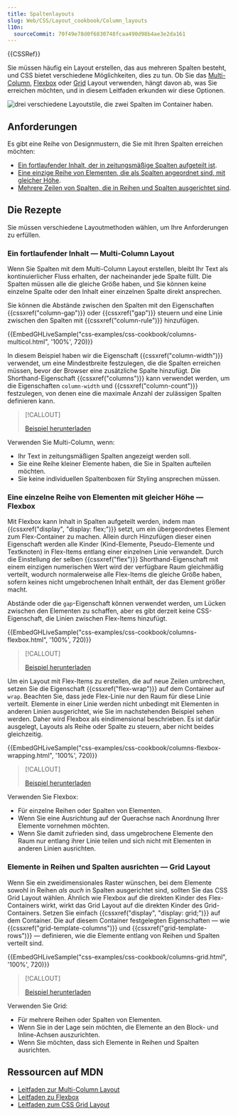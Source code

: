 ```yaml
---
title: Spaltenlayouts
slug: Web/CSS/Layout_cookbook/Column_layouts
l10n:
  sourceCommit: 70f49e78d0f6830748fcaa490d98b4ae3e2da161
---
```


{{CSSRef}}

Sie müssen häufig ein Layout erstellen, das aus mehreren Spalten besteht, und CSS bietet verschiedene Möglichkeiten, dies zu tun. Ob Sie das [Multi-Column](/de/docs/Web/CSS/CSS_multicol_layout), [Flexbox](/de/docs/Web/CSS/CSS_flexible_box_layout) oder [Grid](/de/docs/Web/CSS/CSS_grid_layout) Layout verwenden, hängt davon ab, was Sie erreichen möchten, und in diesem Leitfaden erkunden wir diese Optionen.

![drei verschiedene Layoutstile, die zwei Spalten im Container haben.](cookbook-multiple-columns.png)

## Anforderungen

Es gibt eine Reihe von Designmustern, die Sie mit Ihren Spalten erreichen möchten:

- [Ein fortlaufender Inhalt, der in zeitungsmäßige Spalten aufgeteilt ist](#ein_fortlaufender_inhalt_—_multi-column_layout).
- [Eine einzige Reihe von Elementen, die als Spalten angeordnet sind, mit gleicher Höhe](#eine_einzelne_reihe_von_elementen_mit_gleicher_höhe_—_flexbox).
- [Mehrere Zeilen von Spalten, die in Reihen und Spalten ausgerichtet sind](#elemente_in_reihen_und_spalten_ausrichten_—_grid_layout).

## Die Rezepte

Sie müssen verschiedene Layoutmethoden wählen, um Ihre Anforderungen zu erfüllen.

### Ein fortlaufender Inhalt — Multi-Column Layout

Wenn Sie Spalten mit dem Multi-Column Layout erstellen, bleibt Ihr Text als kontinuierlicher Fluss erhalten, der nacheinander jede Spalte füllt. Die Spalten müssen alle die gleiche Größe haben, und Sie können keine einzelne Spalte oder den Inhalt einer einzelnen Spalte direkt ansprechen.

Sie können die Abstände zwischen den Spalten mit den Eigenschaften {{cssxref("column-gap")}} oder {{cssxref("gap")}} steuern und eine Linie zwischen den Spalten mit {{cssxref("column-rule")}} hinzufügen.

{{EmbedGHLiveSample("css-examples/css-cookbook/columns-multicol.html", '100%', 720)}}

In diesem Beispiel haben wir die Eigenschaft {{cssxref("column-width")}} verwendet, um eine Mindestbreite festzulegen, die die Spalten erreichen müssen, bevor der Browser eine zusätzliche Spalte hinzufügt. Die Shorthand-Eigenschaft {{cssxref("columns")}} kann verwendet werden, um die Eigenschaften `column-width` und {{cssxref("column-count")}} festzulegen, von denen eine die maximale Anzahl der zulässigen Spalten definieren kann.

> [!CALLOUT]
>
> [Beispiel herunterladen](https://github.com/mdn/css-examples/blob/main/css-cookbook/columns-multicol--download.html)

Verwenden Sie Multi-Column, wenn:

- Ihr Text in zeitungsmäßigen Spalten angezeigt werden soll.
- Sie eine Reihe kleiner Elemente haben, die Sie in Spalten aufteilen möchten.
- Sie keine individuellen Spaltenboxen für Styling ansprechen müssen.

### Eine einzelne Reihe von Elementen mit gleicher Höhe — Flexbox

Mit Flexbox kann Inhalt in Spalten aufgeteilt werden, indem man {{cssxref("display", "display: flex;")}} setzt, um ein übergeordnetes Element zum Flex-Container zu machen. Allein durch Hinzufügen dieser einen Eigenschaft werden alle Kinder (Kind-Elemente, Pseudo-Elemente und Textknoten) in Flex-Items entlang einer einzelnen Linie verwandelt. Durch die Einstellung der selben {{cssxref("flex")}} Shorthand-Eigenschaft mit einem einzigen numerischen Wert wird der verfügbare Raum gleichmäßig verteilt, wodurch normalerweise alle Flex-Items die gleiche Größe haben, sofern keines nicht umgebrochenen Inhalt enthält, der das Element größer macht.

Abstände oder die `gap`-Eigenschaft können verwendet werden, um Lücken zwischen den Elementen zu schaffen, aber es gibt derzeit keine CSS-Eigenschaft, die Linien zwischen Flex-Items hinzufügt.

{{EmbedGHLiveSample("css-examples/css-cookbook/columns-flexbox.html", '100%', 720)}}

> [!CALLOUT]
>
> [Beispiel herunterladen](https://github.com/mdn/css-examples/blob/main/css-cookbook/columns-flexbox--download.html)

Um ein Layout mit Flex-Items zu erstellen, die auf neue Zeilen umbrechen, setzen Sie die Eigenschaft {{cssxref("flex-wrap")}} auf dem Container auf `wrap`. Beachten Sie, dass jede Flex-Linie nur den Raum für diese Linie verteilt. Elemente in einer Linie werden nicht unbedingt mit Elementen in anderen Linien ausgerichtet, wie Sie im nachstehenden Beispiel sehen werden. Daher wird Flexbox als eindimensional beschrieben. Es ist dafür ausgelegt, Layouts als Reihe oder Spalte zu steuern, aber nicht beides gleichzeitig.

{{EmbedGHLiveSample("css-examples/css-cookbook/columns-flexbox-wrapping.html", '100%', 720)}}

> [!CALLOUT]
>
> [Beispiel herunterladen](https://github.com/mdn/css-examples/blob/main/css-cookbook/columns-flexbox-wrapping--download.html)

Verwenden Sie Flexbox:

- Für einzelne Reihen oder Spalten von Elementen.
- Wenn Sie eine Ausrichtung auf der Querachse nach Anordnung Ihrer Elemente vornehmen möchten.
- Wenn Sie damit zufrieden sind, dass umgebrochene Elemente den Raum nur entlang ihrer Linie teilen und sich nicht mit Elementen in anderen Linien ausrichten.

### Elemente in Reihen und Spalten ausrichten — Grid Layout

Wenn Sie ein zweidimensionales Raster wünschen, bei dem Elemente sowohl in Reihen _als auch_ in Spalten ausgerichtet sind, sollten Sie das CSS Grid Layout wählen. Ähnlich wie Flexbox auf die direkten Kinder des Flex-Containers wirkt, wirkt das Grid Layout auf die direkten Kinder des Grid-Containers. Setzen Sie einfach {{cssxref("display", "display: grid;")}} auf dem Container. Die auf diesem Container festgelegten Eigenschaften — wie {{cssxref("grid-template-columns")}} und {{cssxref("grid-template-rows")}} — definieren, wie die Elemente entlang von Reihen und Spalten verteilt sind.

{{EmbedGHLiveSample("css-examples/css-cookbook/columns-grid.html", '100%', 720)}}

> [!CALLOUT]
>
> [Beispiel herunterladen](https://github.com/mdn/css-examples/blob/main/css-cookbook/columns-grid--download.html)

Verwenden Sie Grid:

- Für mehrere Reihen oder Spalten von Elementen.
- Wenn Sie in der Lage sein möchten, die Elemente an den Block- und Inline-Achsen auszurichten.
- Wenn Sie möchten, dass sich Elemente in Reihen und Spalten ausrichten.

## Ressourcen auf MDN

- [Leitfaden zur Multi-Column Layout](/de/docs/Web/CSS/CSS_multicol_layout)
- [Leitfaden zu Flexbox](/de/docs/Web/CSS/CSS_flexible_box_layout)
- [Leitfaden zum CSS Grid Layout](/de/docs/Web/CSS/CSS_grid_layout)
